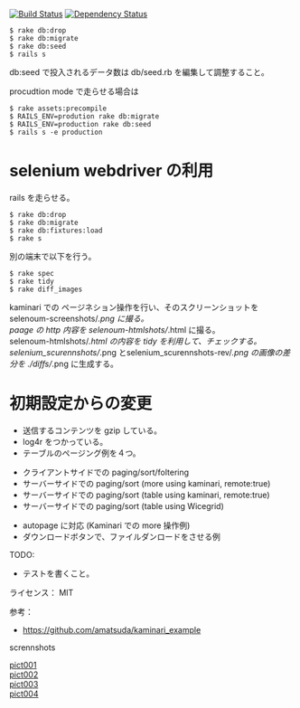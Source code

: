 
[![Build Status](https://travis-ci.org/katoy/rails3-files.png?branch=master)](https://travis-ci.org/katoy/rails3-files)
[![Dependency Status](https://gemnasium.com/katoy/rails3-files.png)](https://gemnasium.com/katoy/rails3-files)

    $ rake db:drop
    $ rake db:migrate
    $ rake db:seed
    $ rails s

db:seed で投入されるデータ数は db/seed.rb を編集して調整すること。  

procudtion mode で走らせる場合は

    $ rake assets:precompile
    $ RAILS_ENV=prodution rake db:migrate
    $ RAILS_ENV=production rake db:seed
    $ rails s -e production

selenium webdriver の利用
=========================

rails を走らせる。

    $ rake db:drop
    $ rake db:migrate
    $ rake db:fixtures:load
    $ rake s

別の端末で以下を行う。

    $ rake spec
    $ rake tidy
    $ rake diff_images


kaminari での ページネション操作を行い、そのスクリーンショットを selenoum-screenshots/*.png に撮る。  
paage の http 内容を selenoum-htmlshots/*.html に撮る。  
selenoum-htmlshots/*.html の内容を tidy を利用して、チェックする。  
selenium_scurennshots/*.png とselenium_scurennshots-rev/*.png の画像の差分を  ./diffs/*.png に生成する。  

初期設定からの変更
===================

* 送信するコンテンツを gzip している。
* log4r をつかっている。
* テーブルのページング例を４つ。
- クライアントサイドでの paging/sort/foltering
- サーバーサイドでの paging/sort (more using kaminari, remote:true)
- サーバーサイドでの paging/sort (table using kaminari, remote:true)
- サーバーサイドでの paging/sort (table using Wicegrid)
* autopage に対応 (Kaminari での more 操作例)
* ダウンロードボタンで、ファイルダンロードをさせる例

TODO:
* テストを書くこと。


ライセンス： MIT

参考：
- https://github.com/amatsuda/kaminari_example

scrennshots

[pict001](./screenshots/pict001.png)  
[pict002](./screenshots/pict002.png)  
[pict003](./screenshots/pict003.png)  
[pict004](./screenshots/pict004.png)  
